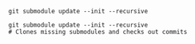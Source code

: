 ```shell
git submodule update --init --recursive
```

```shell
git submodule update --init --recursive
# Clones missing submodules and checks out commits
```
